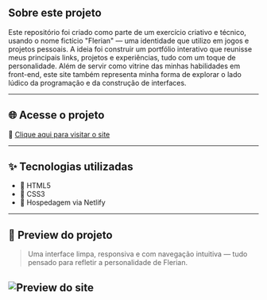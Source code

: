 ## Sobre este projeto

Este repositório foi criado como parte de um exercício criativo e técnico, usando o nome fictício "Flerian" — uma identidade que utilizo em jogos e projetos pessoais. A ideia foi construir um portfólio interativo que reunisse meus principais links, projetos e experiências, tudo com um toque de personalidade. Além de servir como vitrine das minhas habilidades em front-end, este site também representa minha forma de explorar o lado lúdico da programação e da construção de interfaces.

---

## 🌐 Acesse o projeto

🔗 [Clique aqui para visitar o site](https://gustavo-profile.netlify.app/)

---

## ✨ Tecnologias utilizadas

- 🧱 HTML5
- 🎨 CSS3
- 🚀 Hospedagem via Netlify

---

## 📸 Preview do projeto

> Uma interface limpa, responsiva e com navegação intuitiva — tudo pensado para refletir a personalidade de Flerian.

![Preview do site](https://gustavo-profile.netlify.app/assets/preview.png) 
---
